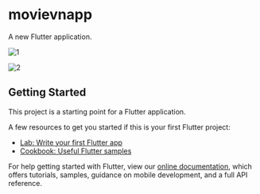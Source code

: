 # movievnapp

A new Flutter application.

![1](https://user-images.githubusercontent.com/48725946/79761587-db1b3280-834b-11ea-8a36-1e90215e0980.PNG)

![2](https://user-images.githubusercontent.com/48725946/79761592-dce4f600-834b-11ea-9586-a04de422481f.PNG)


## Getting Started

This project is a starting point for a Flutter application.

A few resources to get you started if this is your first Flutter project:

- [Lab: Write your first Flutter app](https://flutter.dev/docs/get-started/codelab)
- [Cookbook: Useful Flutter samples](https://flutter.dev/docs/cookbook)

For help getting started with Flutter, view our
[online documentation](https://flutter.dev/docs), which offers tutorials,
samples, guidance on mobile development, and a full API reference.
